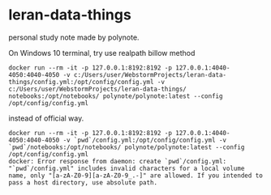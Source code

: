 # leran-data-things
personal study note made by polynote.

On Windows 10 terminal, try use realpath billow method

```shell script
docker run --rm -it -p 127.0.0.1:8192:8192 -p 127.0.0.1:4040-4050:4040-4050 -v c:/Users/user/WebstormProjects/leran-data-things/config.yml:/opt/config/config.yml -v c:/Users/user/WebstormProjects/leran-data-things/
notebooks:/opt/notebooks/ polynote/polynote:latest --config /opt/config/config.yml
```

instead of official way.
```shell script
docker run --rm -it -p 127.0.0.1:8192:8192 -p 127.0.0.1:4040-4050:4040-4050 -v `pwd`/config.yml:/opt/config/config.yml -v `pwd`/notebooks:/opt/notebooks/ polynote/polynote:latest --config /opt/config/config.yml
docker: Error response from daemon: create `pwd`/config.yml: "`pwd`/config.yml" includes invalid characters for a local volume name, only "[a-zA-Z0-9][a-zA-Z0-9_.-]" are allowed. If you intended to pass a host directory, use absolute path.
```



